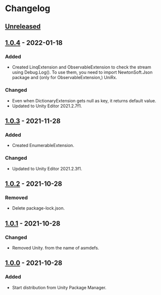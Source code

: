 # Changelog

## [Unreleased]

## [1.0.4] - 2022-01-18
### Added
- Created LinqExtension and ObservableExtension to check the stream using Debug.Log().  To use them, you need to import NewtonSoft.Json package and (only for ObservableExtension,) UniRx.
### Changed
- Even when DictionaryExtension gets null as key, it returns default value.
- Updated to Unity Editor 2021.2.7f1.

## [1.0.3] - 2021-11-28
### Added
- Created EnumerableExtension.
### Changed
- Updated to Unity Editor 2021.2.3f1.

## [1.0.2] - 2021-10-28
### Removed
- Delete package-lock.json.

## [1.0.1] - 2021-10-28
### Changed
- Removed Unity. from the name of asmdefs.

## [1.0.0] - 2021-10-28
### Added
- Start distribution from Unity Package Manager.

[Unreleased]: https://github.com/shirokurohitsuji/UnityUtilities/compare/v1.0.4...HEAD
[1.0.4]: https://github.com/shirokurohitsuji/UnityUtilities/compare/v1.0.3...v1.0.4
[1.0.3]: https://github.com/shirokurohitsuji/UnityUtilities/compare/v1.0.2...v1.0.3
[1.0.2]: https://github.com/shirokurohitsuji/UnityUtilities/compare/v1.0.1...v1.0.2
[1.0.1]: https://github.com/shirokurohitsuji/UnityUtilities/compare/v1.0.0...v1.0.1
[1.0.0]: https://github.com/shirokurohitsuji/UnityUtilities/releases/tag/v1.0.0
